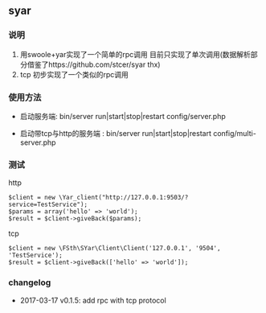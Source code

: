 ## syar 

### 说明
1. 用swoole+yar实现了一个简单的rpc调用 目前只实现了单次调用(数据解析部分借鉴了https://github.com/stcer/syar thx)
2. tcp 初步实现了一个类似的rpc调用

### 使用方法

* 启动服务端:
bin/server run|start|stop|restart config/server.php

* 启动带tcp与http的服务端 :
bin/server run|start|stop|restart config/multi-server.php



### 测试
http
```
$client = new \Yar_client("http://127.0.0.1:9503/?service=TestService");
$params = array('hello' => 'world');
$result = $client->giveBack($params);
```

tcp
```
$client = new \FSth\SYar\Client\Client('127.0.0.1', '9504', 'TestService');
$result = $client->giveBack(['hello' => 'world']);
```

### changelog
* 2017-03-17 v0.1.5:
	add rpc with tcp protocol

